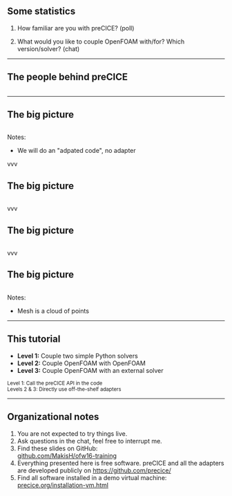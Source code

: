 ## Some statistics

<!-- Go to <a href="https://www.menti.com/seezfazt2d">menti.com</a><br/>
and give the code 7812 7675 -->

1. How familiar are you with preCICE? (poll)

2. What would you like to couple OpenFOAM with/for? Which version/solver? (chat)

---

## The people behind preCICE

<img data-src="images/intro/precice-devs.png" style="border:none; box-shadow:none; max-height:500px;">

---

## The big picture

<img data-src="images/intro/precice-overview-0.svg" style="border:none; box-shadow:none; max-width:80%;">

Notes:
- We will do an "adpated code", no adapter

vvv

## The big picture

<img data-src="images/intro/precice-overview-1.svg" style="border:none; box-shadow:none; max-width:80%;">

vvv

## The big picture

<img data-src="images/intro/precice-overview-2.svg" style="border:none; box-shadow:none; max-width:80%;">

vvv

## The big picture

<img data-src="images/intro/precice-overview-3.svg" style="border:none; box-shadow:none; max-width:80%;">

Notes:
- Mesh is a cloud of points

---

## This tutorial

- **Level 1:** Couple two simple Python solvers
- **Level 2:** Couple OpenFOAM with OpenFOAM
- **Level 3:** Couple OpenFOAM with an external solver

<small>Level 1: Call the preCICE API in the code<br/>
Levels 2 & 3: Directly use off-the-shelf adapters</small>

---

## Organizational notes

1. You are not expected to try things live.
2. Ask questions in the chat, feel free to interrupt me.
3. Find these slides on GitHub:<br/>
<a href="https://github.com/MakisH/ofw16-training">github.com/MakisH/ofw16-training</a>
4. Everything presented here is free software. preCICE and all the adapters are developed publicly on <a href="https://github.com/precice/">https://github.com/precice/</a>
5. Find all software installed in a demo virtual machine:<br/>
<a href="https://precice.org/installation-vm.html">precice.org/installation-vm.html</a>
